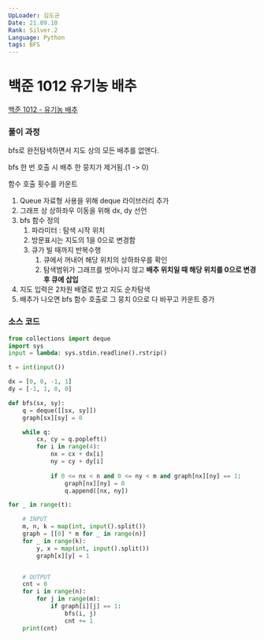 ```yaml
---
UpLoader: 김도균  
Date: 21.09.10  
Rank: Silver.2
Language: Python  
tags: BFS  
---
```


# 백준 1012 유기농 배추  
  
[백준 1012 - 유기농 배추](https://www.acmicpc.net/problem/1012)  
  
### 풀이 과정  

bfs로 완전탐색하면서 지도 상의 모든 배추를 없앤다.

bfs 한 번 호출 시 배추 한 뭉치가 제거됨.(1 -> 0)

함수 호출 횟수를 카운트

1. Queue 자료형 사용을 위해 deque 라이브러리 추가
2. 그래프 상 상하좌우 이동을 위해 dx, dy 선언
3. bfs 함수 정의
    1. 파라미터 : 탐색 시작 위치
    2. 방문표시는 지도의 1을 0으로 변경함
    3. 큐가 빌 때까지 반복수행
        1. 큐에서 꺼내어 해당 위치의 상하좌우를 확인
        2. 탐색범위가 그래프를 벗어나지 않고 **배추 위치일 때 해당 위치를 0으로 변경 후 큐에 삽입**
4. 지도 입력은 2차원 배열로 받고 지도 순차탐색
5. 배추가 나오면 bfs 함수 호출로 그 뭉치 0으로 다 바꾸고 카운트 증가

### 소스 코드

```py
from collections import deque
import sys
input = lambda: sys.stdin.readline().rstrip()

t = int(input())

dx = [0, 0, -1, 1]
dy = [-1, 1, 0, 0]

def bfs(sx, sy):
    q = deque([[sx, sy]])
    graph[sx][sy] = 0

    while q:
        cx, cy = q.popleft()
        for i in range(4):
            nx = cx + dx[i]
            ny = cy + dy[i]
			
            if 0 <= nx < n and 0 <= ny < m and graph[nx][ny] == 1:
                graph[nx][ny] = 0
                q.append([nx, ny])

for _ in range(t):

    # INPUT
    m, n, k = map(int, input().split())
    graph = [[0] * m for _ in range(n)]
    for _ in range(k):
        y, x = map(int, input().split())
        graph[x][y] = 1


    # OUTPUT
    cnt = 0
    for i in range(n):
        for j in range(m):
            if graph[i][j] == 1:
                bfs(i, j)
                cnt += 1
    print(cnt)
```
